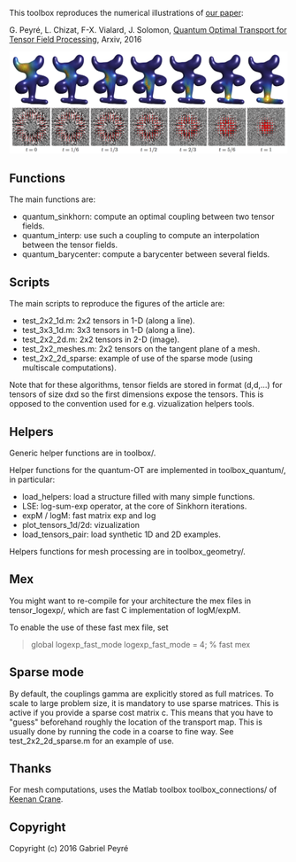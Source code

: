 This toolbox reproduces the numerical illustrations of [our paper](paper/TensorOT.pdf):

G. Peyré, L. Chizat, F-X. Vialard, J. Solomon, [Quantum Optimal Transport for Tensor Field Processing](paper/TensorOT.pdf), Arxiv, 2016

![Example of tensor-valued interpolation](img/interpolation.png)

Functions
-------

The main functions are:
- quantum_sinkhorn: compute an optimal coupling between two tensor fields.
- quantum_interp: use such a coupling to compute an interpolation between the tensor fields.
- quantum_barycenter: compute a barycenter between several fields.

Scripts
-------

The main scripts to reproduce the figures of the article are:
- test_2x2_1d.m: 2x2 tensors in 1-D (along a line).
- test_3x3_1d.m: 3x3 tensors in 1-D (along a line).
- test_2x2_2d.m: 2x2 tensors in 2-D (image).
- test_2x2_meshes.m: 2x2 tensors on the tangent plane of a mesh.
- test_2x2_2d_sparse: example of use of the sparse mode (using multiscale computations).

Note that for these algorithms, tensor fields are stored in format (d,d,...) for tensors of size dxd so the first dimensions expose the tensors. This is opposed to the convention used for e.g. vizualization helpers tools.

Helpers
-------

Generic helper functions are in toolbox/.

Helper functions for the quantum-OT are implemented in toolbox_quantum/, in particular:
- load_helpers: load a structure filled with many simple functions.
- LSE: log-sum-exp operator, at the core of Sinkhorn iterations.
- expM / logM: fast matrix exp and log
- plot_tensors_1d/2d: vizualization
- load_tensors_pair: load synthetic 1D and 2D examples.

Helpers functions for mesh processing are in toolbox_geometry/.

Mex
------

You might want to re-compile for your architecture the mex files in tensor_logexp/, which are fast C implementation of logM/expM.

To enable the use of these fast mex file, set

> global logexp_fast_mode
> logexp_fast_mode = 4; % fast mex

Sparse mode
------

By default, the couplings gamma are explicitly stored as full matrices. To scale to large problem size, it is mandatory to use sparse matrices. This is active if you provide a sparse cost matrix c. This means that you have to "guess" beforehand roughly the location of the transport map. This is usually done by running the code in a coarse to fine way. See test_2x2_2d_sparse.m for an example of use.

Thanks
-------

For mesh computations, uses the Matlab toolbox toolbox_connections/ of [Keenan Crane](https://www.cs.cmu.edu/~kmcrane/Projects/TrivialConnections/).


Copyright
-------

Copyright (c) 2016 Gabriel Peyré
